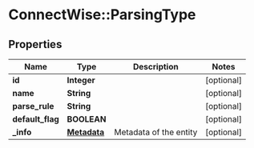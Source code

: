 # ConnectWise::ParsingType

## Properties
Name | Type | Description | Notes
------------ | ------------- | ------------- | -------------
**id** | **Integer** |  | [optional] 
**name** | **String** |  | [optional] 
**parse_rule** | **String** |  | [optional] 
**default_flag** | **BOOLEAN** |  | [optional] 
**_info** | [**Metadata**](Metadata.md) | Metadata of the entity | [optional] 



